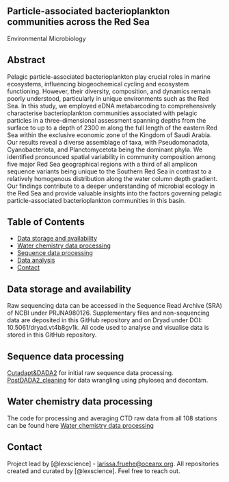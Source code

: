 ## Particle-associated bacterioplankton communities across the Red Sea 
Environmental Microbiology


## Abstract
Pelagic particle-associated bacterioplankton play crucial roles in marine ecosystems, influencing biogeochemical cycling and ecosystem functioning. However, their diversity, composition, and dynamics remain poorly understood, particularly in unique environments such as the Red Sea. In this study, we employed eDNA metabarcoding to comprehensively characterise bacterioplankton communities associated with pelagic particles in a three-dimensional assessment spanning depths from the surface to up to a depth of 2300 m along the full length of the eastern Red Sea within the exclusive economic zone of the Kingdom of Saudi Arabia. Our results reveal a diverse assemblage of taxa, with Pseudomonadota, Cyanobacteriota, and Planctomycetota being the dominant phyla. We identified pronounced spatial variability in community composition among five major Red Sea geographical regions with a third of all amplicon sequence variants being unique to the Southern Red Sea in contrast to a relatively homogenous distribution along the water column depth gradient. Our findings contribute to a deeper understanding of microbial ecology in the Red Sea and provide valuable insights into the factors governing pelagic particle-associated bacterioplankton communities in this basin. 


## Table of Contents
* [Data storage and availability](#data-avail)
* [Water chemistry data processing](#water-chem-data)
* [Sequence data processing](#rawread-proc)
* [Data analysis](#stats)
* [Contact](#contact)
<!-- * [License](#license) -->

## Data storage and availability

Raw sequencing data can be accessed in the Sequence Read Archive (SRA) of NCBI under PRJNA980126. 
Supplementary files and non-sequencing data are deposited in this GitHub repository and on Dryad under DOI: 10.5061/dryad.vt4b8gv1k. 
All code used to analyse and visualise data is stored in this GitHub repository. 

## Sequence data processing

[Cutadapt&DADA2](https://github.com/lexscience/Particle-associated-bacterioplankton-2024_upstream/blob/main/Cutadapt%20%26%20DADA2) for initial raw sequence data processing.
[PostDADA2_cleaning](https://github.com/lexscience/Particle-associated-bacterioplankton-2024_upstream/blob/main/postDADA2_cleaning) for data wrangling using phyloseq and decontam.

## Water chemistry data processing
The code for processing and averaging CTD raw data from all 108 stations can be found here [Water chemistry data processing](https://github.com/lexscience/Particle-associated-bacterioplankton-2024_upstream/blob/main/R_SeaBird_CTD_ASTcode)


## Contact
Project lead by  [@lexscience] - larissa.fruehe@oceanx.org. All repositories created and curated by [@lexscience]. 
Feel free to reach out. 


<!-- Optional -->
<!-- ## License -->
<!-- This project is open source and available under the [... License](). -->

<!-- You don't have to include all sections - just the one's relevant to your project -->

